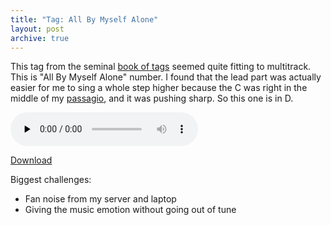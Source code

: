 ```yaml
---
title: "Tag: All By Myself Alone"
layout: post
archive: true
---
```


This tag from the seminal <a href="http://www.stampedecitychorus.com/classic_tags_men2.pdf">book of tags</a> seemed quite fitting to multitrack. This is "All By Myself Alone" number. I found that the lead part was actually easier for me to sing a whole step higher because the C was right in the middle of my <a href="http://en.wikipedia.org/wiki/Passaggio">passagio</a>, and it was pushing sharp. So this one is in D.

<audio id="wp_mep_41" src="http://blog.classicalcode.com/wp-content/uploads/2008/12/all-by-myself-alone-2nd-try.mp3" type="audio/mp3"    controls="controls" preload="none"  ></audio>

<a href="http://blog.classicalcode.com/wp-content/uploads/2008/12/all-by-myself-alone-2nd-try.mp3">Download</a>

Biggest challenges:
<ul>
	<li>Fan noise from my server and laptop</li>
	<li>Giving the music emotion without going out of tune</li>
</ul>
